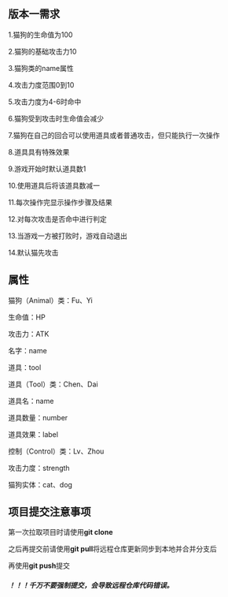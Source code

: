 ## 版本一需求

1.猫狗的生命值为100

2.猫狗的基础攻击力10

3.猫狗类的name属性

4.攻击力度范围0到10

5.攻击力度为4-6时命中

6.猫狗受到攻击时生命值会减少

7.猫狗在自己的回合可以使用道具或者普通攻击，但只能执行一次操作

8.道具具有特殊效果

9.游戏开始时默认道具数1

10.使用道具后将该道具数减一

11.每次操作完显示操作步骤及结果

12.对每次攻击是否命中进行判定

13.当游戏一方被打败时，游戏自动退出

14.默认猫先攻击

## 属性

猫狗（Animal）类：Fu、Yi

生命值：HP

攻击力：ATK

名字：name

道具：tool

道具（Tool）类：Chen、Dai

道具名：name

道具数量：number

道具效果：label

控制（Control）类：Lv、Zhou

攻击力度：strength

猫狗实体：cat、dog



## 项目提交注意事项

第一次拉取项目时请使用<strong>git clone</strong>

之后再提交前请使用<strong>git pull</strong>将远程仓库更新同步到本地并合并分支后

再使用<strong>git push</strong>提交

##### ！！！千万不要强制提交，会导致远程仓库代码错误。